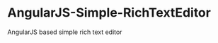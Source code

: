 AngularJS-Simple-RichTextEditor
===============================

AngularJS based simple rich text editor

